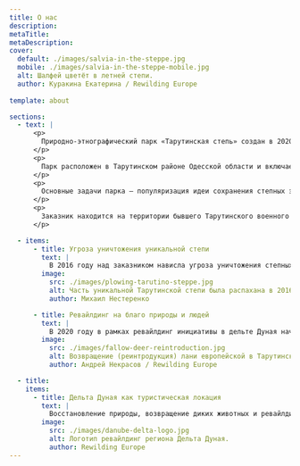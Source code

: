 ```yaml
---
title: О нас
description: 
metaTitle: 
metaDescription:
cover:
  default: ./images/salvia-in-the-steppe.jpg
  mobile: ./images/salvia-in-the-steppe-mobile.jpg
  alt: Шалфей цветёт в летней степи.
  author: Куракина Екатерина / Rewilding Europe
  
template: about

sections:
  - text: |
      <p>
        Природно-этнографический парк «Тарутинская степь» создан в 2020 году командами энтузиастов двух общественных организаций – природоохранной организации “Rewilding Ukraine” и организации по региональному развитию «Центр региональных исследований», при поддержке местных громад и бизнеса.  
      </p>
      <p>
        Парк расположен в Тарутинском районе Одесской области и включает в себя два основных компонента: природное ядро – ландшафтный заказник местного значения, и этно-туристический – центр этнографического зелёного туризма и семейного отдыха «Фрумушика-Нова». Общая площадь парка составляет 6 800 га, включая 5 200 га территории ландшафтного заказника. 
      </p>
      <p>
        Основные задачи парка – популяризация идеи сохранения степных экосистем и разумного использования их ресурсов, предоставление посетителям возможности общения с природой, ознакомление с историей и многонациональной культурой Бессарабии, поддержание исторически сложившихся местных типов природопользования и ремесел, а также создание благоприятных условий для восстановления уникальной экосистемы Тарутинской степи во всём её многообразии. 
      </p>
      <p>
        Заказник находится на территории бывшего Тарутинского военного полигона и с момента его создания в 1946 году до недавнего времени ни разу не распахивался, а некоторые участки целинной степи не знали плуга на протяжении сотен лет. Это позволило сохранить природные богатства степи, её флору и фауну.
      </p>

  - items:
      - title: Угроза уничтожения уникальной степи
        text: |
          В 2016 году над заказником нависла угроза уничтожения степных экосистем в результате незаконной распашки его территории. Около четверти земель заказника были распаханы и подлежат восстановлению. Кампания в защиту заказника, проведенная в 2016 году украинскими и международными природоохранными организациями и экологической общественностью, остановила сельскохозяйственные работы на его территории и сохранила уникальный природный объект для будущих поколений.
        image:
          src: ./images/plowing-tarutino-steppe.jpg
          alt: Часть уникальной Тарутинской степи была распахана в 2016 году.
          author: Михаил Нестеренко

      - title: Ревайлдинг на благо природы и людей
        text: |
          В 2020 году в рамках ревайлдинг инициативы в дельте Дуная началось восстановление распаханных территорий заказника. Также, в сотрудничестве с проектом "Повышение конкурентоспособности сельских периферийных общин юга Одесской области" запущена программа возвращения (реинтродукции) крупных травоядных животных в Тарутинскую степь: летом на огороженный участок степи из биосферного заповедника «Аскания-Нова» были завезены 20 куланов и 8 ланей европейских. В будущем планируется возвращение еще группы куланов, а также сайгаков, оленей благородных и украинского серого скота.
        image:
          src: ./images/fallow-deer-reintroduction.jpg
          alt: Возвращение (реинтродукция) лани европейской в Тарутинскую степь.
          author: Андрей Некрасов / Rewilding Europe

  - title:
    items:
      - title: Дельта Дуная как туристическая локация
        text: |
          Восстановление природы, возвращение диких животных и ревайлдинг могут принести экономические выгоды, создать новые возможности для бизнеса, рабочие места и источники дохода.  Природно-этнографический парк «Тарутинская степь» - один из таких примеров. Подобные эко-парки создаются и на других восстановленных территориях в дельте Дуная – острове Ермаков, озере Картал, на Стенцовско-Жебрияновской гряде. Продвижению этих и других ревайлдинг территорий как туристических локаций в Европе способствует “European Safari Company”. В Украине они объединены под брендом дельты Дуная.
        image:
          src: ./images/danube-delta-logo.jpg
          alt: Логотип ревайлдинг региона Дельта Дуная.
          author: Rewilding Europe
---
```

